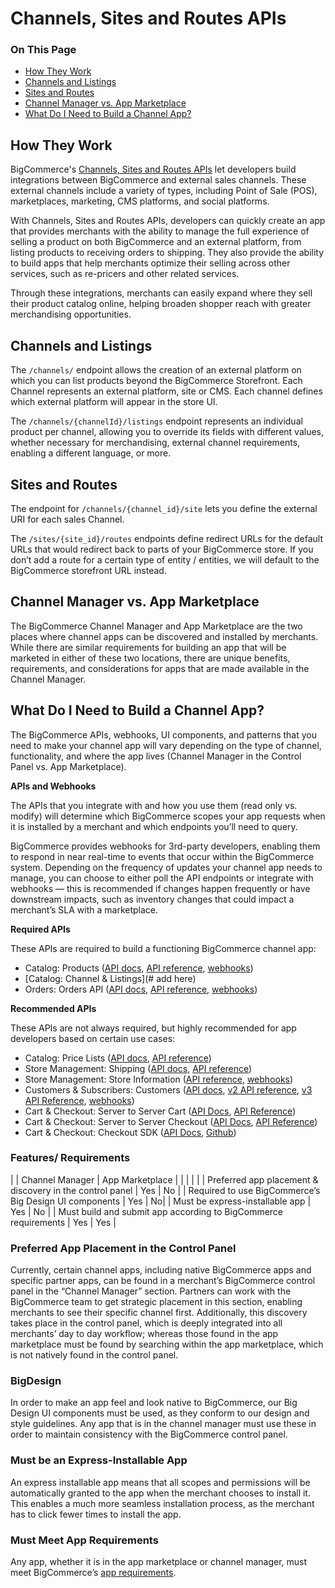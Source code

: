 # Channels, Sites and Routes APIs

<div class="otp" id="no-index">

### On This Page
- [How They Work](#how-they-work)
- [Channels and Listings](#channels-and-listings)
- [Sites and Routes](#sites-and-routes)
- [Channel Manager vs. App Marketplace](#channel-manager-vs-app-marketplace)
- [What Do I Need to Build a Channel App?](#what-do-i-need-to-build-a-channel-app)

</div>

<a id="channels-sites-routes-how"></a>

## How They Work

BigCommerce's [Channels, Sites and Routes APIs](#) let developers build integrations between BigCommerce and external sales channels. These external channels include a variety of types, including Point of Sale (POS), marketplaces, marketing, CMS platforms, and social platforms.

With Channels, Sites and Routes APIs, developers can quickly create an app that provides merchants with the ability to manage the full experience of selling a product on both BigCommerce and an external platform, from listing products to receiving orders to shipping. They also provide the ability to build apps that help merchants optimize their selling across other services, such as re-pricers and other related services.

Through these integrations, merchants can easily expand where they sell their product catalog online, helping broaden shopper reach with greater merchandising opportunities.

<a id="channels-listings"></a>

## Channels and Listings

The `/channels/` endpoint allows the creation of an external platform on which you can list products beyond the BigCommerce Storefront. Each Channel represents an external platform, site or CMS. Each channel defines which external platform will appear in the store UI.

The `/channels/{channelId}/listings` endpoint represents an individual product per channel, allowing you to override its fields with different values, whether necessary for merchandising, external channel requirements, enabling a different language, or more.

<a id="sites-routes"></a>

## Sites and Routes

The endpoint for `/channels/{channel_id}/site` lets you define the external URI for each sales Channel.

The `/sites/{site_id}/routes` endpoints define redirect URLs for the default URLs that would redirect back to parts of your BigCommerce store. If you don’t add a route for a certain type of entity / entities, we will default to the BigCommerce storefront URL instead.

<a id="channel-manager-vs-app-marketplace"></a>

## Channel Manager vs. App Marketplace

The BigCommerce Channel Manager and App Marketplace are the two places where channel apps can be discovered and installed by merchants. While there are similar requirements for building an app that will be marketed in either of these two locations, there are unique benefits, requirements, and considerations for apps that are made available in the Channel Manager. 

<a id="channels-sites-routes-app"></a>

## What Do I Need to Build a Channel App?

The BigCommerce APIs, webhooks, UI components, and patterns that you need to make your channel app will vary depending on the type of channel, functionality, and where the app lives (Channel Manager in the Control Panel vs. App Marketplace). 

**APIs and Webhooks**

The APIs that you integrate with and how you use them (read only vs. modify) will determine which BigCommerce scopes your app requests when it is installed by a merchant and which endpoints you’ll need to query. 

BigCommerce provides webhooks for 3rd-party developers, enabling them to respond in near real-time to events that occur within the BigCommerce system. Depending on the frequency of updates your channel app needs to manage, you can choose to either poll the API endpoints or integrate with webhooks — this is recommended if changes happen frequently or have downstream impacts, such as inventory changes that could impact a merchant’s SLA with a marketplace. 

**Required APIs**

These APIs are required to build a functioning BigCommerce channel app:
* Catalog: Products ([API docs](https://developer.bigcommerce.com/api-docs/catalog/products-overview), [API reference](https://developer.bigcommerce.com/api-reference/catalog/catalog-api), [webhooks](https://developer.bigcommerce.com/api-docs/getting-started/webhooks/webhook-events#webhook-events_products))
* [Catalog: Channel & Listings](# add here)
* Orders: Orders API ([API docs](https://developer.bigcommerce.com/api-docs/orders/orders-api-overview), [API reference](https://developer.bigcommerce.com/api-reference/orders/orders-api), [webhooks](https://developer.bigcommerce.com/api-docs/getting-started/webhooks/webhook-events#webhook-events_orders))

**Recommended APIs**

These APIs are not always required, but highly recommended for app developers based on certain use cases:
* Catalog: Price Lists ([API docs](https://developer.bigcommerce.com/api-docs/catalog/price-list-overview), [API reference](https://developer.bigcommerce.com/api-reference/catalog/pricelists-api))
* Store Management: Shipping ([API docs](https://developer.bigcommerce.com/api-docs/store-management/shipping/shipping-overview), [API reference](https://developer.bigcommerce.com/api-reference/store-management/shipping-api)) 
* Store Management: Store Information ([API reference](https://developer.bigcommerce.com/api-docs/getting-started/webhooks/webhook-events#webhook-events_customer), [webhooks](https://developer.bigcommerce.com/api-docs/getting-started/webhooks/webhook-events#webhook-events_store))
* Customers & Subscribers: Customers ([API docs](https://developer.bigcommerce.com/api-docs/customers/customers-subscribers-overview), [v2 API reference](https://developer.bigcommerce.com/api-reference/customer-subscribers/customers-api), [v3 API Reference](https://developer.bigcommerce.com/api-reference/customer-subscribers/v3-customers-api), [webhooks](https://developer.bigcommerce.com/api-docs/getting-started/webhooks/webhook-events#webhook-events_customer))
* Cart & Checkout: Server to Server Cart ([API Docs](https://developer.bigcommerce.com/api-docs/cart-and-checkout/cart-and-checkout-overview), [API Reference](https://developer.bigcommerce.com/api-reference/cart-checkout/server-server-cart-api))
* Cart & Checkout: Server to Server Checkout ([API Docs](https://developer.bigcommerce.com/api-docs/cart-and-checkout/cart-and-checkout-overview), [API Reference](https://developer.bigcommerce.com/api-reference/cart-checkout/server-server-checkout-api))
* Cart & Checkout: Checkout SDK ([API Docs](https://developer.bigcommerce.com/api-docs/cart-and-checkout/checkout-sdk), [Github](https://github.com/bigcommerce/checkout-sdk-js))

### Features/ Requirements

|  | Channel Manager | App Marketplace |
| | | |
| Preferred app placement & discovery in the control panel | Yes | No |
| Required to use BigCommerce’s Big Design  UI components | Yes | No|
| Must be express-installable app | Yes | No |
| Must build and submit app according to BigCommerce requirements | Yes | Yes |

### Preferred App Placement in the Control Panel

Currently, certain channel apps, including native BigCommerce apps and specific partner apps, can be found in a merchant’s BigCommerce control panel in the “Channel Manager” section. Partners can work with the BigCommerce team to get strategic placement in this section, enabling merchants to see their specific channel first. Additionally, this discovery takes place in the control panel, which is deeply integrated into all merchants’ day to day workflow; whereas those found in the app marketplace must be found by searching within the app marketplace, which is not natively found in the control panel.

### BigDesign

In order to make an app feel and look native to BigCommerce, our Big Design UI components must be used, as they conform to our design and style guidelines. Any app that is in the channel manager must use these in order to maintain consistency with the BigCommerce control panel.

### Must be an Express-Installable App

An express installable app means that all scopes and permissions will be automatically granted to the app when the merchant chooses to install it. This enables a much more seamless installation process, as the merchant has to click fewer times to install the app.

### Must Meet App Requirements

Any app, whether it is in the app marketplace or channel manager, must meet BigCommerce’s [app requirements](https://developer.bigcommerce.com/api-docs/partner/app-store-approval-requirements).

